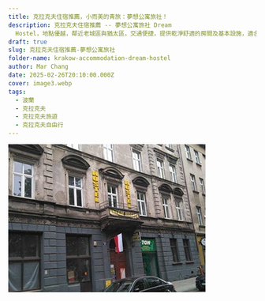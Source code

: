 ```yaml
---
title: 克拉克夫住宿推薦，小而美的青旅：夢想公寓旅社！
description: 克拉克夫住宿推薦 -- 夢想公寓旅社 Dream
  Hostel，地點優越，鄰近老城區與猶太區，交通便捷，提供乾淨舒適的房間及基本設施，適合短暫停留或背包客入住！
draft: true
slug: 克拉克夫住宿推薦-夢想公寓旅社
folder-name: krakow-accommodation-dream-hostel
author: Mar Chang
date: 2025-02-26T20:10:00.000Z
cover: image3.webp
tags:
  - 波蘭
  - 克拉克夫
  - 克拉克夫旅遊
  - 克拉克夫自由行
---
```

![](image3.webp)
